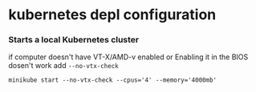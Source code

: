 # kubernetes depl configuration


###  Starts a local Kubernetes cluster
if computer doesn't have VT-X/AMD-v enabled or Enabling it in the BIOS dosen't work add `--no-vtx-check`

```
minikube start --no-vtx-check --cpus='4' --memory='4000mb'
```

